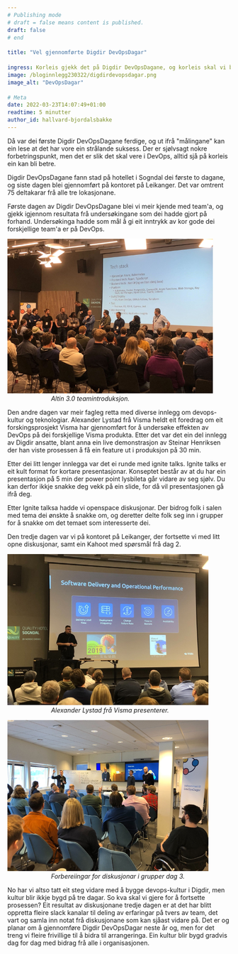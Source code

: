 ```yaml
---
# Publishing mode
# draft = false means content is published. 
draft: false
# end

title: "Vel gjennomførte Digdir DevOpsDagar"

ingress: Korleis gjekk det på Digdir DevOpsDagane, og korleis skal vi bygge devops-kultur vidare?
image: /bloginnlegg230322/digdirdevopsdagar.png
image_alt: "DevOpsDagar"

# Meta
date: 2022-03-23T14:07:49+01:00
readtime: 5 minutter
author_id: hallvard-bjordalsbakke
---
```


Då var dei første Digdir DevOpsDagane ferdige, og ut ifrå "målingane" kan ein lese at det har vore ein strålande suksess. Der er sjølvsagt nokre forbetringspunkt, men det er slik det skal vere i DevOps, alltid sjå på korleis ein kan bli betre.

Digdir DevOpsDagane fann stad på hotellet i Sogndal dei første to dagane, og siste dagen blei gjennomført på kontoret på Leikanger. Det var omtrent 75 deltakarar frå alle tre lokasjonane.

Første dagen av Digdir DevOpsDagane blei vi meir kjende med team'a, og gjekk igjennom resultata frå undersøkingane som dei hadde gjort på forhand. Undersøkinga hadde som mål å gi eit inntrykk av kor gode dei forskjellige team'a er på DevOps.

![Altinn 3 teamintroduksjon.](/bloginnlegg230322/team-introduksjon.png)
&nbsp;&nbsp;&nbsp;&nbsp;&nbsp;&nbsp;&nbsp;&nbsp;&nbsp;&nbsp;&nbsp;&nbsp;&nbsp;&nbsp;&nbsp;&nbsp;&nbsp;&nbsp;&nbsp;&nbsp;&nbsp;&nbsp;&nbsp;&nbsp;&nbsp;*Altin 3.0 teamintroduksjon.*

Den andre dagen var meir fagleg retta med diverse innlegg om devops-kultur og teknologiar. Alexander Lystad frå Visma heldt eit foredrag om eit forskingsprosjekt Visma har gjennomført for å undersøke effekten av DevOps på dei forskjellige Visma produkta. Etter det var det ein del innlegg av Digdir ansatte, blant anna ein live demonstrasjon av Steinar Henriksen der han viste prosessen å få ein feature ut i produksjon på 30 min.

Etter dei litt lenger innlegga var det ei runde med ignite talks. Ignite talks er eit kult format for kortare presentasjonar. Konseptet består av at du har ein presentasjon på 5 min der power point lysbileta går vidare av seg sjølv. Du kan derfor ikkje snakke deg vekk på ein slide, for då vil presentasjonen gå ifrå deg. 

Etter Ignite talksa hadde vi openspace diskusjonar. Der bidrog folk i salen med tema dei ønskte å snakke om,  og deretter delte folk seg inn i grupper for å snakke om det temaet som interesserte dei. 

Den tredje dagen var vi på kontoret på Leikanger, der fortsette vi med litt opne diskusjonar, samt ein Kahoot med spørsmål frå dag 2.

![Alexander Lystad frå Visma presenterer.](/bloginnlegg230322/alexander-lystad-presenterer.png)
&nbsp;&nbsp;&nbsp;&nbsp;&nbsp;&nbsp;&nbsp;&nbsp;&nbsp;&nbsp;&nbsp;&nbsp;&nbsp;&nbsp;&nbsp;&nbsp;&nbsp;&nbsp;&nbsp;&nbsp;&nbsp;&nbsp;&nbsp;&nbsp;&nbsp;*Alexander Lystad frå Visma presenterer.*

![Forbereiingar for diskusjonar i grupper dag 3.](/bloginnlegg230322/digdirdevopsdagar-dag3.png)
&nbsp;&nbsp;&nbsp;&nbsp;&nbsp;&nbsp;&nbsp;&nbsp;&nbsp;&nbsp;&nbsp;&nbsp;&nbsp;&nbsp;&nbsp;&nbsp;&nbsp;&nbsp;&nbsp;&nbsp;&nbsp;&nbsp;&nbsp;&nbsp;&nbsp;*Forbereiingar for diskusjonar i grupper dag 3.*

No har vi altso tatt eit steg vidare med å bygge devops-kultur i Digdir, men kultur blir ikkje bygd på tre dagar. So kva skal vi gjere for å fortsette prosessen? Eit resultat av diskusjonane tredje dagen er at det har blitt oppretta fleire slack kanalar til deling av erfaringar på tvers av team, det vart og samla inn notat frå diskusjonane som kan sjåast vidare på. Det er og planar om å gjennomføre Digdir DevOpsDagar neste år og, men for det treng vi fleire frivillige til å bidra til arrangeringa. Ein kultur blir bygd gradvis dag for dag med bidrag frå alle i organisasjonen.
